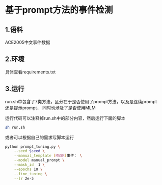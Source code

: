 基于prompt方法的事件检测
=======================
1.语料
-------
ACE2005中文事件数据  

2.环境
------
具体查看requirements.txt  

3.运行
------
run.sh中包含了7类方法，区分在于是否使用了prompt方法，以及是连续prompt还是提示prompt，
同时也涉及了是否使用MLM  

运行代码可以注释掉run.sh中的部分内容，然后运行下面的脚本
```Bash
sh run.sh
```

或者可以根据自己的需求写脚本运行
```Bash
python prompt_tuning.py \
    --seed $seed \
    --manual_template [MASK]事件： \
    --model manual_prompt \
    --mask_id  1 \
    --epochs 10 \
    --fine_tuning \
    --lr 2e-5
```

